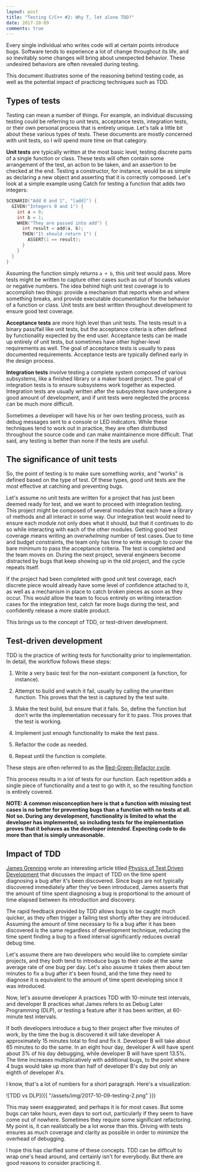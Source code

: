 ```yaml
---
layout: post
title: "Testing C/C++ #2: Why T, let alone TDD?"
date: 2017-10-09
comments: true
---
```


Every single individual who writes code will at certain points introduce bugs. Software tends to experience a lot of change throughout its life, and so inevitably some changes will bring about unexpected behavior. These undesired behaviors are often revealed during testing.

<!--excerpt--> 

This document illustrates some of the reasoning behind testing code, as well as the potential impact of practicing techniques such as TDD.

## Types of tests

Testing can mean a number of things. For example, an individual discussing testing could be referring to unit tests, acceptance tests, integration tests, or their own personal process that is entirely unique. Let's talk a little bit about these various types of tests. These documents are mostly concerned with unit tests, so I will spend more time on that category.

**Unit tests** are typically written at the most basic level, testing discrete parts of a single function or class. These tests will often contain some arrangement of the test, an action to be taken, and an assertion to be checked at the end. Testing a constructor, for instance, would be as simple as declaring a new object and asserting that it is correctly composed. Let's look at a simple example using Catch for testing a function that adds two integers:

```cpp
SCENARIO("Add 0 and 1", "[add]") {
  GIVEN("Integers 0 and 1") {
    int a = 0;
    int b = 1;
    WHEN("They are passed into add") {
      int result = add(a, b);
      THEN("It should return 1") {
        ASSERT(1 == result);
      }
    }
  }
}
```

Assuming the function simply returns `a + b`, this unit test would pass. More tests might be written to capture other cases such as out of bounds values or negative numbers. The idea behind high unit test coverage is to accomplish two things: provide a mechanism that reports when and where something breaks, and provide executable documentation for the behavior of a function or class. Unit tests are best written throughout development to ensure good test coverage.

**Acceptance tests** are more high level than unit tests. The tests result in a binary pass/fail like unit tests, but the acceptance criteria is often defined by functionality expected by the end user. Acceptance tests can be made up entirely of unit tests, but sometimes have other higher-level requirements as well. The goal of acceptance tests is usually to pass documented requirements. Acceptance tests are typically defined early in the design process.

**Integration tests** involve testing a complete system composed of various subsystems, like a finished library or a maker board project. The goal of integration tests is to ensure subsystems work together as expected. Integration tests are usually written after the subsystems have undergone a good amount of development, and if unit tests were neglected the process can be much more difficult.

Sometimes a developer will have his or her own testing process, such as debug messages sent to a console or LED indicators. While these techniques tend to work out in practice, they are often distributed throughout the source code and can make maintainence more difficult. That said, any testing is better than none if the tests are useful.

## The significance of unit tests

So, the point of testing is to make sure something _works_, and "works" is defined based on the type of test. Of these types, good unit tests are the most effective at catching and preventing bugs. 

Let's assume no unit tests are written for a project that has just been deemed ready for test, and we want to proceed with integration testing. This project might be composed of several modules that each have a library of methods and all interact in some way. Our integration test would need to ensure each module not only does what it should, but that it continues to do so while interacting with each of the other modules. Getting good test coverage means writing an _overwhelming_ number of test cases. Due to time and budget constraints, the team only has time to write enough to cover the bare minimum to pass the acceptance criteria. The test is completed and the team moves on. During the next project, several engineers become distracted by bugs that keep showing up in the old project, and the cycle repeats itself.

If the project had been completed with good unit test coverage, each discrete piece would already have some level of confidence attached to it, as well as a mechanism in place to catch broken pieces as soon as they occur. This would allow the team to focus entirely on writing interaction cases for the integration test, catch far more bugs during the test, and confidently release a more stable product.

This brings us to the concept of TDD, or test-driven development. 

## Test-driven development

TDD is the practice of writing tests for functionality prior to implementation. In detail, the workflow follows these steps:

1) Write a very basic test for the non-existant component (a function, for instance).

2) Attempt to build and watch it fail, usually by calling the unwritten function. This proves that the test is captured by the test suite.

3) Make the test build, but ensure that it fails. So, define the function but don't write the implementation necessary for it to pass. This proves that the test is working.

4) Implement just enough functionality to make the test pass.

5) Refactor the code as needed.

6) Repeat until the function is complete.

These steps are often referred to as the [Red-Green-Refactor cycle](https://www.izenbridge.com/blog/phases-of-test-driven-development-tdd/).

This process results in a lot of tests for our function. Each repetition adds a single piece of functionality and a test to go with it, so the resulting function is entirely covered.

**NOTE: A common misconception here is that a function with missing test cases is no better for preventing bugs than a function with no tests at all. Not so. During any development, functionality is limited to what the developer has implemented, so including tests for the implementation proves that it behaves as the developer _intended_. Expecting code to do more than that is simply unreasonable.**

## Impact of TDD

[James Grenning](http://blog.wingman-sw.com/) wrote an interesting article titled [Physics of Test Driven Development](http://blog.wingman-sw.com/archives/16) that discusses the impact of TDD on the time spent diagnosing a bug after it's been discovered. Since bugs are not typically discovered immediately after they've been introduced, James asserts that the amount of time spent diagnosing a bug is proportional to the amount of time elapsed between its introduction and discovery.

The rapid feedback provided by TDD allows bugs to be caught much quicker, as they often trigger a failing test shortly after they are introduced. Assuming the amount of time necessary to fix a bug after it has been discovered is the same regardless of development technique, reducing the time spent finding a bug to a fixed interval significantly reduces overall debug time.

Let's assume there are two developers who would like to complete similar projects, and they both tend to introduce bugs to their code at the same average rate of one bug per day. Let's also assume it takes them about ten minutes to fix a bug after it's been found, and the time they need to diagnose it is equivalent to the amount of time spent developing since it was introduced.

Now, let's assume developer A practices TDD with 10-minute test intervals, and developer B practices what James refers to as Debug Later Programming (DLP), or testing a feature after it has been written, at 60-minute test intervals. 

If both developers introduce a bug to their project after five minutes of work, by the time the bug is discovered it will take developer A approximately 15 minutes total to find and fix it. Developer B will take about 65 minutes to do the same. In an eight hour day, developer A will have spent about 3% of his day debugging, while developer B will have spent 13.5%. The time increases multiplicatively with additional bugs, to the point where 4 bugs would take up more than half of developer B's day but only an eighth of developer A's.

I know, that's a lot of numbers for a short paragraph. Here's a visualization:

![TDD vs DLP]({{ "/assets/img/2017-10-09-testing-2.png" }})

This may seem exaggerated, and perhaps it is for most cases. But some bugs can take hours, even days to sort out, particularly if they seem to have come out of nowhere. Sometimes they require some significant refactoring. My point is, it can realistically be a lot worse than this. Driving with tests ensures as much coverage and clarity as possible in order to minimize the overhead of debugging.

I hope this has clarified some of these concepts. TDD can be difficult to wrap one's head around, and certainly isn't for everybody. But there are good reasons to consider practicing it.